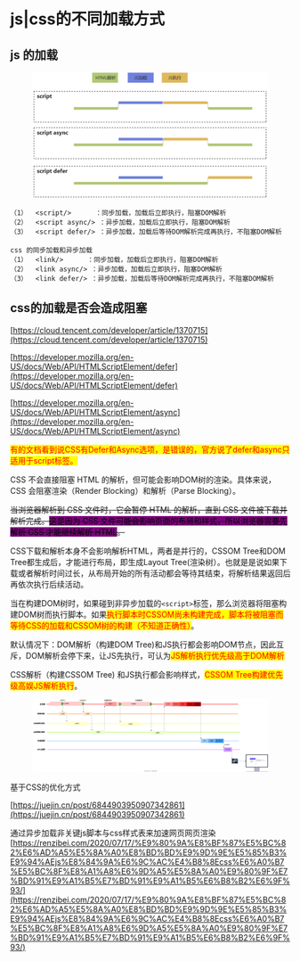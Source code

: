 # js|css的不同加载方式

## js 的加载

<figure><img src="../../.gitbook/assets/image (14) (1).png" alt=""><figcaption></figcaption></figure>

```
（1）  <script/>      ：同步加载，加载后立即执行，阻塞DOM解析
（2）  <script async/> ：异步加载，加载后立即执行，阻塞DOM解析
（3）  <script defer/> ：异步加载，加载后等待DOM解析完成再执行，不阻塞DOM解析

css 的同步加载和异步加载
（1）  <link/>      ：同步加载，加载后立即执行，阻塞DOM解析
（2）  <link async/> ：异步加载，加载后立即执行，阻塞DOM解析
（3）  <link defer/> ：异步加载，加载后等待DOM解析完成再执行，不阻塞DOM解析
```

## css的加载是否会造成阻塞

[https://cloud.tencent.com/developer/article/1370715](https://cloud.tencent.com/developer/article/1370715)

[https://developer.mozilla.org/en-US/docs/Web/API/HTMLScriptElement/defer](https://developer.mozilla.org/en-US/docs/Web/API/HTMLScriptElement/defer)

[https://developer.mozilla.org/en-US/docs/Web/API/HTMLScriptElement/async](https://developer.mozilla.org/en-US/docs/Web/API/HTMLScriptElement/async)

<mark style="color:red;">有的文档看到说CSS有Defer和Async选项，是错误的，官方说了defer和async只适用于script标签。</mark>

CSS 不会直接阻塞 HTML 的解析，但可能会影响DOM树的渲染。具体来说，CSS 会阻塞渲染（Render Blocking）和解析（Parse Blocking）。

~~当浏览器解析到 CSS 文件时，它会暂停 HTML 的解析，直到 CSS 文件被下载并解析完成。<mark style="background-color:purple;">这是因为 CSS 文件可能会影响页面的布局和样式，所以浏览器需要先解析 CSS 才能继续解析 HTML</mark>。~~

&#x20;        CSS下载和解析本身不会影响解析HTML，两者是并行的，CSSOM Tree和DOM Tree都生成后，才能进行布局，即生成Layout Tree(渲染树）。也就是是说如果下载或者解析时间过长，从布局开始的所有活动都会等待其结束，将解析结果返回后再依次执行后续活动。

&#x20;       当在构建DOM树时，如果碰到非异步加载的`<script>`标签，那么浏览器将阻塞构建DOM树而执行脚本。如果<mark style="color:red;">执行脚本时CSSOM尚未构建完成，脚本将被阻塞而等待CSS的加载和CSSOM树的构建（不知道正确性）</mark>。

&#x20;       默认情况下：DOM解析（构建DOM Tree)和JS执行都会影响DOM节点，因此互斥，DOM解析会停下来，让JS先执行，可认为<mark style="color:red;">JS解析执行优先级高于DOM解析</mark>

&#x20;                               CSS解析（构建CSSOM Tree) 和JS执行都会影响样式，<mark style="color:red;">CSSOM Tree构建优先级高娱JS解析执行</mark>。

&#x20;       &#x20;

<figure><img src="../../.gitbook/assets/1 (1).svg" alt=""><figcaption></figcaption></figure>



基于CSS的优化方式

[https://juejin.cn/post/6844903950907342861](https://juejin.cn/post/6844903950907342861)

通过异步加载非关键js脚本与css样式表来加速网页网页渲染[https://renzibei.com/2020/07/17/%E9%80%9A%E8%BF%87%E5%BC%82%E6%AD%A5%E5%8A%A0%E8%BD%BD%E9%9D%9E%E5%85%B3%E9%94%AEjs%E8%84%9A%E6%9C%AC%E4%B8%8Ecss%E6%A0%B7%E5%BC%8F%E8%A1%A8%E6%9D%A5%E5%8A%A0%E9%80%9F%E7%BD%91%E9%A1%B5%E7%BD%91%E9%A1%B5%E6%B8%B2%E6%9F%93/](https://renzibei.com/2020/07/17/%E9%80%9A%E8%BF%87%E5%BC%82%E6%AD%A5%E5%8A%A0%E8%BD%BD%E9%9D%9E%E5%85%B3%E9%94%AEjs%E8%84%9A%E6%9C%AC%E4%B8%8Ecss%E6%A0%B7%E5%BC%8F%E8%A1%A8%E6%9D%A5%E5%8A%A0%E9%80%9F%E7%BD%91%E9%A1%B5%E7%BD%91%E9%A1%B5%E6%B8%B2%E6%9F%93/)

